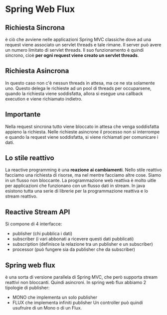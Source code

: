 # Spring Web Flux

## Richiesta Sincrona

è ciò che avviene nelle applicazioni Spring MVC classiche dove ad una request viene associato un servlet threads e tale rimane. Il server può avere un numero limitato di servlet threads. Il suo funzionamento è quindi sincrono, cioè **per ogni request viene creato un servlet threads**.

## Richiesta Asincrona

In questo caso non c'è nessun threads in attesa, ma ce ne sta solamente uno. Questo delega le richieste ad un pool di threads per occuparsene, quando la richiesta viene soddisfatta, allora si esegue una callback execution e viene richiamato indietro.

## Importante

Nella request sincrona tutto viene bloccato in attesa che venga soddisfatta appieno la richiesta. Nelle richieste asincrone il processo non si interrompe e quando la request viene soddisfatta, si viene richiamati per comunicare i dati.

## Lo stile reattivo

La reactive programming è una **reazione ai cambiamenti**. Nello stile reattivo facciamo una richiesta di risorse, ma nel mentre facciamo altre cose. Siamo in un flusso non bloccante. La programmazione web reattiva è molto uitle per applicazioni che funzionano con un flusso dati in stream. In java esistono tutta una serie di librerie per la programmazione reattiva e lo stream reattivo. 

## Reactive Stream API

Si compone di 4 interfacce:
- publisher (chi pubblica i dati)
- subscriber (i vari abbonati a ricevere questi dati pubblicati)
- subscription (definisce la relazione tra un publisher e un subscriber)
- processor (può fungere sia da publisher che da subscriber)

## Spring web flux

è una sorta di versione parallela di Spring MVC, che però supporta stream reattivi non bloccanti. Quindi asincroni. In spring web flux abbiamo 2 tipologie di publisher:
- MONO che implementa un solo publisher
- FLUX che implementa infiniti publisher
Un controller può quindi usufruire di un Mono o di un Flux.



